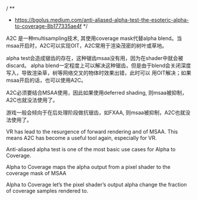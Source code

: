 / **
  *  https://bgolus.medium.com/anti-aliased-alpha-test-the-esoteric-alpha-to-coverage-8b177335ae4f
  */

A2C 是一种multisampling技术, 其使用coverage mask代替alpha blend。当msaa开启时，A2C可以实现OIT，A2C常用于渲染茂密的树叶或草地。

alpha test会造成锯齿的存在，这种锯齿msaa没有用，因为在shader中就会被discard。
alpha blend一定程度上可以解决这种锯齿，但是由于blend会关闭深度写入，导致渲染草，树等网络交叉的物体时效果出错，此时可以
用OIT解决；如果msaa开启的话，也可以使用A2C。

A2C必须要结合MSAA使用，因此如果使用deferred shading, 则msaa被抑制， A2C也就没法使用了。

游戏一般会倾向于在后处理阶段做抗锯齿，如FXAA, 则msaa被抑制，A2C也就没法使用了。

VR has lead to the resurgence of forward rendering and of MSAA. This means A2C has become a useful tool again, especially for VR.

Anti-aliased alpha test is one of the most basic use cases for Alpha to Coverage.

Alpha to Coverage maps the alpha output from a pixel shader to the coverage mask of MSAA

Alpha to Coverage let’s the pixel shader’s output alpha change the fraction of coverage samples rendered to.